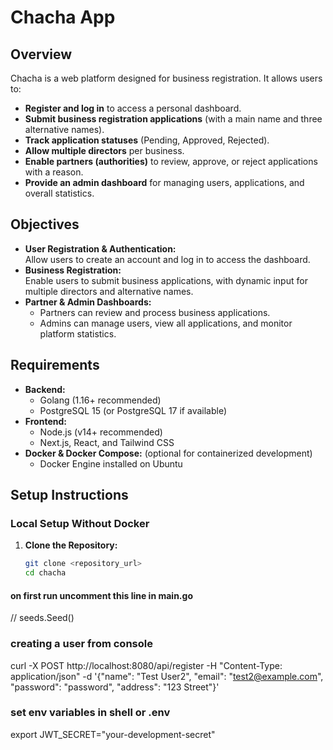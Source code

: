 # Chacha App

## Overview

Chacha is a web platform designed for business registration. It allows users to:
- **Register and log in** to access a personal dashboard.
- **Submit business registration applications** (with a main name and three alternative names).
- **Track application statuses** (Pending, Approved, Rejected).
- **Allow multiple directors** per business.
- **Enable partners (authorities)** to review, approve, or reject applications with a reason.
- **Provide an admin dashboard** for managing users, applications, and overall statistics.

## Objectives

- **User Registration & Authentication:**  
  Allow users to create an account and log in to access the dashboard.
- **Business Registration:**  
  Enable users to submit business applications, with dynamic input for multiple directors and alternative names.
- **Partner & Admin Dashboards:**  
  - Partners can review and process business applications.
  - Admins can manage users, view all applications, and monitor platform statistics.

## Requirements

- **Backend:**  
  - Golang (1.16+ recommended)
  - PostgreSQL 15 (or PostgreSQL 17 if available)
- **Frontend:**  
  - Node.js (v14+ recommended)
  - Next.js, React, and Tailwind CSS
- **Docker & Docker Compose:** (optional for containerized development)
  - Docker Engine installed on Ubuntu

## Setup Instructions

### Local Setup Without Docker

1. **Clone the Repository:**
   ```bash
   git clone <repository_url>
   cd chacha


#### on first run uncomment this line in main.go
//  seeds.Seed()

### creating  a user from  console
curl -X POST http://localhost:8080/api/register -H "Content-Type: application/json" -d '{"name": "Test User2", "email": "test2@example.com", "password": "password", "address": "123 Street"}'

### set env variables in shell or .env

export JWT_SECRET="your-development-secret"

